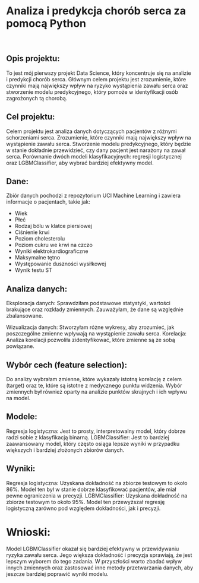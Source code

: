 # Analiza i predykcja chorób serca za pomocą Python

&nbsp;

## Opis projektu:

To jest mój pierwszy projekt Data Science, który koncentruje się na analizie i predykcji chorób serca. Głównym celem projektu jest zrozumienie, które czynniki mają największy wpływ na ryzyko wystąpienia zawału serca oraz stworzenie modelu predykcyjnego, który pomoże w identyfikacji osób zagrożonych tą chorobą.

## Cel projektu:

Celem projektu jest analiza danych dotyczących pacjentów z różnymi schorzeniami serca.
Zrozumienie, które czynniki mają największy wpływ na wystąpienie zawału serca.
Stworzenie modelu predykcyjnego, który będzie w stanie dokładnie przewidzieć, czy dany pacjent jest narażony na zawał serca.
Porównanie dwóch modeli klasyfikacyjnych: regresji logistycznej oraz LGBMClassifier, aby wybrać bardziej efektywny model.

## Dane:

Zbiór danych pochodzi z repozytorium UCI Machine Learning i zawiera informacje o pacjentach, takie jak:

- Wiek
- Płeć
- Rodzaj bólu w klatce piersiowej
- Ciśnienie krwi
- Poziom cholesterolu
- Poziom cukru we krwi na czczo
- Wyniki elektrokardiograficzne
- Maksymalne tętno
- Występowanie duszności wysiłkowej
- Wynik testu ST
  
## Analiza danych:

Eksploracja danych: Sprawdziłam podstawowe statystyki, wartości brakujące oraz rozkłady zmiennych. Zauważyłam, że dane są względnie zbalansowane.

Wizualizacja danych: Stworzyłam różne wykresy, aby zrozumieć, jak poszczególne zmienne wpływają na wystąpienie zawału serca.
Korelacja: Analiza korelacji pozwoliła zidentyfikować, które zmienne są ze sobą powiązane.

## Wybór cech (feature selection):

Do analizy wybrałam zmienne, które wykazały istotną korelację z celem (target) oraz te, które są istotne z medycznego punktu widzenia. Wybór zmiennych był również oparty na analizie punktów skrajnych i ich wpływu na model.

## Modele:

Regresja logistyczna: Jest to prosty, interpretowalny model, który dobrze radzi sobie z klasyfikacją binarną.
LGBMClassifier: Jest to bardziej zaawansowany model, który często osiąga lepsze wyniki w przypadku większych i bardziej złożonych zbiorów danych.

## Wyniki:

Regresja logistyczna: Uzyskana dokładność na zbiorze testowym to około 86%. Model ten był w stanie dobrze klasyfikować pacjentów, ale miał pewne ograniczenia w precyzji.
LGBMClassifier: Uzyskana dokładność na zbiorze testowym to około 95%. Model ten przewyższał regresję logistyczną zarówno pod względem dokładności, jak i precyzji.

# Wnioski:

Model LGBMClassifier okazał się bardziej efektywny w przewidywaniu ryzyka zawału serca. Jego większa dokładność i precyzja sprawiają, że jest lepszym wyborem do tego zadania. W przyszłości warto zbadać wpływ innych zmiennych oraz zastosować inne metody przetwarzania danych, aby jeszcze bardziej poprawić wyniki modelu.
